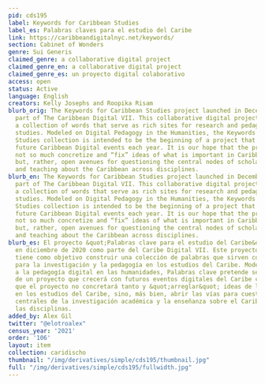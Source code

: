 ```yaml
---
pid: cds195
label: Keywords for Caribbean Studies
label_es: Palabras claves para el estudio del Caribe
link: https://caribbeandigitalnyc.net/keywords/
section: Cabinet of Wonders
genre: Sui Generis
claimed_genre: a collaborative digital project
claimed_genre_en: a collaborative digital project
claimed_genre_es: un proyecto digital colaborativo
access: open
status: Active
language: English
creators: Kelly Josephs and Roopika Risam
blurb_orig: The Keywords for Caribbean Studies project launched in December 2020 as
  part of The Caribbean Digital VII. This collaborative digital project aims to build
  a collection of words that serve as rich sites for research and pedagogy in Caribbean
  studies. Modeled on Digital Pedagogy in the Humanities, the Keywords for Caribbean
  Studies collection is intended to be the beginning of a project that will grow with
  future Caribbean Digital events each year. It is our hope that the project will
  not so much concretize and “fix” ideas of what is important in Caribbean studies
  but, rather, open avenues for questioning the central nodes of scholarly inquiry
  and teaching about the Caribbean across disciplines.
blurb_en: The Keywords for Caribbean Studies project launched in December 2020 as
  part of The Caribbean Digital VII. This collaborative digital project aims to build
  a collection of words that serve as rich sites for research and pedagogy in Caribbean
  studies. Modeled on Digital Pedagogy in the Humanities, the Keywords for Caribbean
  Studies collection is intended to be the beginning of a project that will grow with
  future Caribbean Digital events each year. It is our hope that the project will
  not so much concretize and “fix” ideas of what is important in Caribbean studies
  but, rather, open avenues for questioning the central nodes of scholarly inquiry
  and teaching about the Caribbean across disciplines.
blurb_es: El proyecto &quot;Palabras clave para el estudio del Caribe&quot; se inicia
  en diciembre de 2020 como parte del Caribe Digital VII. Este proyecto digital colaborativo
  tiene como objetivo construir una colección de palabras que sirven como nodos prometedores
  para la investigación y la pedagogía en los estudios del Caribe. Modelado en base
  a la pedagogía digital en las humanidades, Palabras clave pretende ser el comienzo
  de un proyecto que crecerá con futuros eventos digitales del Caribe cada año. Esperamos
  que el proyecto no concretará tanto y &quot;arreglar&quot; ideas de lo que es importante
  en los estudios del Caribe, sino, más bien, abrir las vías para cuestionar los nodos
  centrales de la investigación académica y la enseñanza sobre el Caribe en todas
  las disciplinas.
added_by: Alex Gil
twitter: "@elotroalex"
census_year: '2021'
order: '106'
layout: item
collection: caridischo
thumbnail: "/img/derivatives/simple/cds195/thumbnail.jpg"
full: "/img/derivatives/simple/cds195/fullwidth.jpg"
---
```

